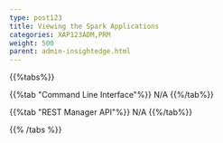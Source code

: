```yaml
---
type: post123
title: Viewing the Spark Applications
categories: XAP123ADM,PRM
weight: 500
parent: admin-insightedge.html
---
```


 
{{%tabs%}}

{{%tab "Command Line Interface"%}}
N/A
{{%/tab%}}

{{%tab "REST Manager API"%}}
N/A
{{%/tab%}}

{{% /tabs %}}

